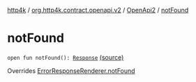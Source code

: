 [http4k](../../index.md) / [org.http4k.contract.openapi.v2](../index.md) / [OpenApi2](index.md) / [notFound](./not-found.md)

# notFound

`open fun notFound(): `[`Response`](../../org.http4k.core/-response/index.md) [(source)](https://github.com/http4k/http4k/blob/master/http4k-contract/src/main/kotlin/org/http4k/contract/openapi/v2/OpenApi2.kt#L46)

Overrides [ErrorResponseRenderer.notFound](../../org.http4k.contract/-error-response-renderer/not-found.md)

